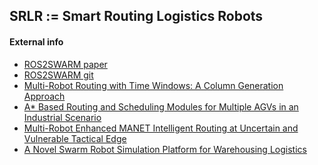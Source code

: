 ## SRLR := Smart Routing Logistics Robots

#### External info
- [ROS2SWARM paper](http://heikohamann.de/pub/kaiserICRA2022.pdf)
- [ROS2SWARM git](https://gitlab.iti.uni-luebeck.de/ROS2/ros2swarm)
- [Multi-Robot Routing with Time Windows: A Column Generation Approach](https://arxiv.org/abs/2103.08835)
- [A* Based Routing and Scheduling Modules for Multiple AGVs in an Industrial Scenario
](https://www.mdpi.com/2218-6581/10/2/72/htm)
- [Multi-Robot Enhanced MANET Intelligent Routing at Uncertain and Vulnerable Tactical Edge](https://ieeexplore.ieee.org/document/8599800)
- [A Novel Swarm Robot Simulation Platform for Warehousing Logistics](https://ram-lab.com/papers/2017/robio2017_Multibots_final.pdf)

